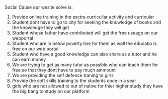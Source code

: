 
Social Cause our wesite solve is:
1) Provide online training  in the exctra curricullar activity and curricular
2) Student dont have  to go to city for seeking the knowledge of books and the knowledge they will get
3) Student whose father have contributed will get the free useage on our webportal 
4) Student who are in below poverty line for them as well the  educatio is free on our web portal 
5) Student  who  have a good knowledge can also share as a  tutor and  he can earn money 
6) We are trying to get as  many tutor  as possible who can teach them for free so that they dont have to  pay much ammount 
7) We are providing the self defence traning to girls 
8) Provide the soft skills training to the students once in a year 
9) girls who are not allowed to out of native for thier higher study they have the big  bang to study on our platform

